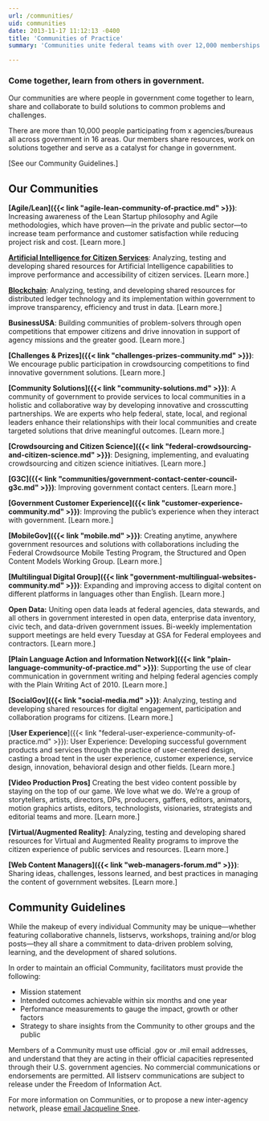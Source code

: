 ```yaml
---
url: /communities/
uid: communities
date: 2013-11-17 11:12:13 -0400
title: 'Communities of Practice'
summary: 'Communities unite federal teams with over 12,000 memberships across 16 active mission areas&mdash;the largest and most active inter-agency network of transformative federal government managers&mdash;as critical mission hubs that provide a platform for sharing, developing and implementing strategies. Their contributions are limitless in their impact, including the introduction of citizen voice platforms like Yelp for public services'

---
```


### Come together, learn from others in government.

Our communities are where people in government come together to learn, share and collaborate to build solutions to common problems and challenges.

There are more than 10,000 people participating from x agencies/bureaus all across government in 16 areas. Our members share resources, work on solutions together and serve as a catalyst for  change in government.

[See our Community Guidelines.]

## Our Communities

**[Agile/Lean]({{< link "agile-lean-community-of-practice.md" >}})**: Increasing awareness of the Lean Startup philosophy and Agile methodologies, which have proven—in the private and public sector—to increase team performance and customer satisfaction while reducing project risk and cost.
[Learn more.]

**[Artificial Intelligence for Citizen Services](https://www.gsa.gov/technology/government-it-initiatives/emerging-citizen-technology/artificial-intelligence-for-citizen-services)**: Analyzing, testing and developing shared resources for Artificial Intelligence capabilities to improve performance and accessibility of citizen services.
[Learn more.]

**[Blockchain](https://www.gsa.gov/technology/government-it-initiatives/emerging-citizen-technology/blockchain)**: Analyzing, testing, and developing shared resources for distributed ledger technology and its implementation within government to improve transparency, efficiency and trust in data.
[Learn more.]

**BusinessUSA**: Building communities of problem-solvers through open competitions that empower citizens and drive innovation in support of agency missions and the greater good.
[Learn more.]


**[Challenges & Prizes]({{< link "challenges-prizes-community.md" >}})**: We encourage public participation in crowdsourcing competitions to find innovative government solutions.
[Learn more.]

**[Community Solutions]({{< link "community-solutions.md" >}})**: A community of government to provide services to local communities in a holistic and collaborative way by developing innovative and crosscutting partnerships. We are experts who help federal, state, local, and regional leaders enhance their relationships with their local communities and create targeted solutions that drive meaningful outcomes.
[Learn more.]

**[Crowdsourcing and Citizen Science]({{< link "federal-crowdsourcing-and-citizen-science.md" >}})**: Designing, implementing, and evaluating crowdsourcing and citizen science initiatives.
[Learn more.]

**[G3C]({{< link "communities/government-contact-center-council-g3c.md" >}})**: Improving government contact centers.
[Learn more.]

**[Government Customer Experience]({{< link "customer-experience-community.md" >}})**: Improving the public’s experience when they interact with government.
[Learn more.]

**[MobileGov]({{< link "mobile.md" >}})**: Creating anytime, anywhere government resources and solutions with collaborations including the Federal Crowdsource Mobile Testing Program, the Structured and Open Content Models Working Group.
[Learn more.]

**[Multilingual Digital Group]({{< link "government-multilingual-websites-community.md" >}})**: Expanding and improving access to digital content on different platforms in languages other than English.
[Learn more.]

**Open Data:** Uniting open data leads at federal agencies, data stewards, and all others in government interested in open data, enterprise data inventory, civic tech, and data-driven government issues. Bi-weekly implementation support meetings are held every Tuesday at GSA for Federal employees and contractors.
[Learn more.]

**[Plain Language Action and Information Network]({{< link "plain-language-community-of-practice.md" >}})**: Supporting the use of clear communication in government writing and helping federal agencies comply with the Plain Writing Act of 2010.
[Learn more.]

**[SocialGov]({{< link "social-media.md" >}})**: Analyzing, testing and developing shared resources for digital engagement, participation and collaboration programs for citizens.
[Learn more.]

[**User Experience**]({{< link "federal-user-experience-community-of-practice.md" >}}): User Experience: Developing successful government products and services through the practice of user-centered design, casting a broad tent in the user experience, customer experience, service design, innovation, behavioral design and other fields.
[Learn more.]

**[Video Production Pros]** Creating the best video content possible by staying on the top of our game. We love what we do. We’re a group of storytellers, artists, directors, DPs, producers, gaffers, editors, animators, motion graphics artists, editors, technologists, visionaries, strategists and editorial teams and more.
[Learn more.]

**[Virtual/Augmented Reality]**: Analyzing, testing and developing shared resources for Virtual and Augmented Reality programs to improve the citizen experience of public services and resources.
[Learn more.]

**[Web Content Managers]({{< link "web-managers-forum.md" >}})**: Sharing ideas, challenges, lessons learned, and best practices in managing the content of government websites.
[Learn more.]

## Community Guidelines

While the makeup of every individual Community may be unique—whether featuring collaborative channels, listservs, workshops, training and/or blog posts—they all share a commitment to data-driven problem solving, learning, and the development of shared solutions.

In order to maintain an official Community, facilitators must provide the following:

  * Mission statement
  * Intended outcomes achievable within six months and one year
  * Performance measurements to gauge the impact, growth or other factors
  * Strategy to share insights from the Community to other groups and the public

Members of a Community must use official .gov or .mil email addresses, and understand that they are acting in their official capacities represented through their U.S. government agencies. No commercial communications or endorsements are permitted. All listserv communications are subject to release under the Freedom of Information Act.

For more information on Communities, or to propose a new inter-agency network, please [email Jacqueline Snee](mailto:jacqueline.snee@gsa.gov?subject=Communities).
